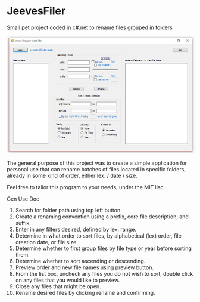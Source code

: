 # JeevesFiler
Small pet project coded in c#.net to rename files grouped in folders

![Jeeves](https://raw.githubusercontent.com/jkl204/JeevesFiler/master/Jeeves.bmp)

The general purpose of this project was to create a simple application for personal use that can rename batches of files located in specific folders, already in some kind of order, either lex. / date / size.

Feel free to tailor this program to your needs, under the MIT lisc.

Gen Use Doc

1. Search for folder path using top left button.
2. Create a renaming convention using a prefix, core file description, and suffix.
3. Enter in any filters desired, defined by lex. range.
4. Determine in what order to sort files, by alphabetical (lex) order, file creation date, or file size.
5. Determine whether to first group files by file type or year before sorting them.
6. Determine whether to sort ascending or descending.
7. Preview order and new file names using preview button.
8. From the list box, uncheck any files you do not wish to sort, double click on any files that you would like to preview.
9. Close any files that might be open.
10. Rename desired files by clicking rename and confirming.
